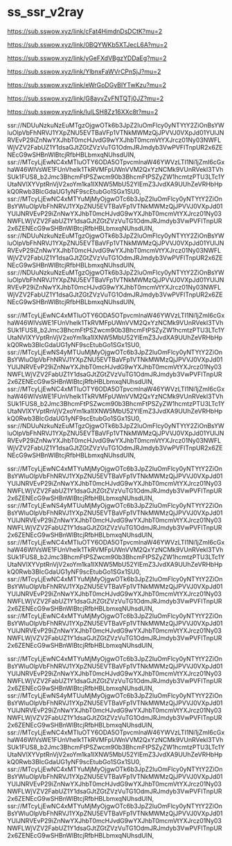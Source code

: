 # ss_ssr_v2ray
https://sub.sswow.xyz/link/cFat4HimdnDsDCtK?mu=2

https://sub.sswow.xyz/link/0BQYWKb5XTJecL6A?mu=2

https://sub.sswow.xyz/link/yGeFXdVBgzYDDaEg?mu=2

https://sub.sswow.xyz/link/YlbnxFaWVrCPnSjJ?mu=2

https://sub.sswow.xyz/link/eWrGoDGyBIYTwKzu?mu=2

https://sub.sswow.xyz/link/G8ayvZvFNTQTj0JZ?mu=2

https://sub.sswow.xyz/link/IulLSH8Zz16XXc8t?mu=2

ssr://NDUuNzkuNzEuMTgzOjgwOTk6b3JpZ2luOmFlcy0yNTYtY2ZiOnBsYWluOlpVbFhNRVJ1YXpZNU5EVTBaVFp1VTNkMWMzQjJPVVJ0VXpJd01YUlJNRVEvP29iZnNwYXJhbT0mcHJvdG9wYXJhbT0mcmVtYXJrcz01Ny03NWFLWjVZV2FabUZ1Y1dsaGJtZGtZVzVuTG1OdmJRJmdyb3VwPVFITnpUR2x6ZENEcG9wSHBnWlBtcjRfbHBLbmxqNUhsdUlN,
ssr://MTcyLjEwNC4xMTIuOTY6ODA5OTpvcmlnaW46YWVzLTI1Ni1jZmI6cGxhaW46WlVsWE1FUnVhelk1TkRVMFpUWnVVM2QxYzNCMk9VUnRVekl3TVhSUk1FUS8_b2Jmc3BhcmFtPSZwcm90b3BhcmFtPSZyZW1hcmtzPTU3LTc1YUtaNVlXYVptRnVjV2xoYm1ka1lXNW5MbU52YlEmZ3JvdXA9UUhZeVRHbHpkQ0Rwb3BIcGdaUG1yNF9scEtubGo1SGx1SU0,
ssr://MTcyLjEwNC4xMTYuMjMyOjgwOTc6b3JpZ2luOmFlcy0yNTYtY2ZiOnBsYWluOlpVbFhNRVJ1YXpZNU5EVTBaVFp1VTNkMWMzQjJPVVJ0VXpJd01YUlJNRVEvP29iZnNwYXJhbT0mcHJvdG9wYXJhbT0mcmVtYXJrcz01Ny03NWFLWjVZV2FabUZ1Y1dsaGJtZGtZVzVuTG1OdmJRJmdyb3VwPVFITnpUR2x6ZENEcG9wSHBnWlBtcjRfbHBLbmxqNUhsdUlN,
ssr://NDUuNzkuNzEuMTgzOjgwOTk6b3JpZ2luOmFlcy0yNTYtY2ZiOnBsYWluOlpVbFhNRVJ1YXpZNU5EVTBaVFp1VTNkMWMzQjJPVVJ0VXpJd01YUlJNRVEvP29iZnNwYXJhbT0mcHJvdG9wYXJhbT0mcmVtYXJrcz01Ny03NWFLWjVZV2FabUZ1Y1dsaGJtZGtZVzVuTG1OdmJRJmdyb3VwPVFITnpUR2x6ZENEcG9wSHBnWlBtcjRfbHBLbmxqNUhsdUlN,
ssr://NDUuNzkuNzEuMTgzOjgwOTk6b3JpZ2luOmFlcy0yNTYtY2ZiOnBsYWluOlpVbFhNRVJ1YXpZNU5EVTBaVFp1VTNkMWMzQjJPVVJ0VXpJd01YUlJNRVEvP29iZnNwYXJhbT0mcHJvdG9wYXJhbT0mcmVtYXJrcz01Ny03NWFLWjVZV2FabUZ1Y1dsaGJtZGtZVzVuTG1OdmJRJmdyb3VwPVFITnpUR2x6ZENEcG9wSHBnWlBtcjRfbHBLbmxqNUhsdUlN,

ssr://MTcyLjEwNC4xMTIuOTY6ODA5OTpvcmlnaW46YWVzLTI1Ni1jZmI6cGxhaW46WlVsWE1FUnVhelk1TkRVMFpUWnVVM2QxYzNCMk9VUnRVekl3TVhSUk1FUS8_b2Jmc3BhcmFtPSZwcm90b3BhcmFtPSZyZW1hcmtzPTU3LTc1YUtaNVlXYVptRnVjV2xoYm1ka1lXNW5MbU52YlEmZ3JvdXA9UUhZeVRHbHpkQ0Rwb3BIcGdaUG1yNF9scEtubGo1SGx1SU0,
ssr://MTcyLjEwNS4yMTUuMjMyOjgwOTc6b3JpZ2luOmFlcy0yNTYtY2ZiOnBsYWluOlpVbFhNRVJ1YXpZNU5EVTBaVFp1VTNkMWMzQjJPVVJ0VXpJd01YUlJNRVEvP29iZnNwYXJhbT0mcHJvdG9wYXJhbT0mcmVtYXJrcz01Ny03NWFLWjVZV2FabUZ1Y1dsaGJtZGtZVzVuTG1OdmJRJmdyb3VwPVFITnpUR2x6ZENEcG9wSHBnWlBtcjRfbHBLbmxqNUhsdUlN,
ssr://MTcyLjEwNC4xMTIuOTY6ODA5OTpvcmlnaW46YWVzLTI1Ni1jZmI6cGxhaW46WlVsWE1FUnVhelk1TkRVMFpUWnVVM2QxYzNCMk9VUnRVekl3TVhSUk1FUS8_b2Jmc3BhcmFtPSZwcm90b3BhcmFtPSZyZW1hcmtzPTU3LTc1YUtaNVlXYVptRnVjV2xoYm1ka1lXNW5MbU52YlEmZ3JvdXA9UUhZeVRHbHpkQ0Rwb3BIcGdaUG1yNF9scEtubGo1SGx1SU0,
ssr://NDUuNzkuNzEuMTgzOjgwOTk6b3JpZ2luOmFlcy0yNTYtY2ZiOnBsYWluOlpVbFhNRVJ1YXpZNU5EVTBaVFp1VTNkMWMzQjJPVVJ0VXpJd01YUlJNRVEvP29iZnNwYXJhbT0mcHJvdG9wYXJhbT0mcmVtYXJrcz01Ny03NWFLWjVZV2FabUZ1Y1dsaGJtZGtZVzVuTG1OdmJRJmdyb3VwPVFITnpUR2x6ZENEcG9wSHBnWlBtcjRfbHBLbmxqNUhsdUlN,

ssr://MTcyLjEwNC4xMTYuMjMyOjgwOTc6b3JpZ2luOmFlcy0yNTYtY2ZiOnBsYWluOlpVbFhNRVJ1YXpZNU5EVTBaVFp1VTNkMWMzQjJPVVJ0VXpJd01YUlJNRVEvP29iZnNwYXJhbT0mcHJvdG9wYXJhbT0mcmVtYXJrcz01Ny03NWFLWjVZV2FabUZ1Y1dsaGJtZGtZVzVuTG1OdmJRJmdyb3VwPVFITnpUR2x6ZENEcG9wSHBnWlBtcjRfbHBLbmxqNUhsdUlN,
ssr://MTcyLjEwNS4yMTUuMjMyOjgwOTc6b3JpZ2luOmFlcy0yNTYtY2ZiOnBsYWluOlpVbFhNRVJ1YXpZNU5EVTBaVFp1VTNkMWMzQjJPVVJ0VXpJd01YUlJNRVEvP29iZnNwYXJhbT0mcHJvdG9wYXJhbT0mcmVtYXJrcz01Ny03NWFLWjVZV2FabUZ1Y1dsaGJtZGtZVzVuTG1OdmJRJmdyb3VwPVFITnpUR2x6ZENEcG9wSHBnWlBtcjRfbHBLbmxqNUhsdUlN,
ssr://MTcyLjEwNC4xMTIuOTY6ODA5OTpvcmlnaW46YWVzLTI1Ni1jZmI6cGxhaW46WlVsWE1FUnVhelk1TkRVMFpUWnVVM2QxYzNCMk9VUnRVekl3TVhSUk1FUS8_b2Jmc3BhcmFtPSZwcm90b3BhcmFtPSZyZW1hcmtzPTU3LTc1YUtaNVlXYVptRnVjV2xoYm1ka1lXNW5MbU52YlEmZ3JvdXA9UUhZeVRHbHpkQ0Rwb3BIcGdaUG1yNF9scEtubGo1SGx1SU0,
ssr://MTcyLjEwNC4xMTYuMjMyOjgwOTk6b3JpZ2luOmFlcy0yNTYtY2ZiOnBsYWluOlpVbFhNRVJ1YXpZNU5EVTBaVFp1VTNkMWMzQjJPVVJ0VXpJd01YUlJNRVEvP29iZnNwYXJhbT0mcHJvdG9wYXJhbT0mcmVtYXJrcz01Ny03NWFLWjVZV2FabUZ1Y1dsaGJtZGtZVzVuTG1OdmJRJmdyb3VwPVFITnpUR2x6ZENEcG9wSHBnWlBtcjRfbHBLbmxqNUhsdUlN,
ssr://MTcyLjEwNC4xMTYuMjMyOjgwOTc6b3JpZ2luOmFlcy0yNTYtY2ZiOnBsYWluOlpVbFhNRVJ1YXpZNU5EVTBaVFp1VTNkMWMzQjJPVVJ0VXpJd01YUlJNRVEvP29iZnNwYXJhbT0mcHJvdG9wYXJhbT0mcmVtYXJrcz01Ny03NWFLWjVZV2FabUZ1Y1dsaGJtZGtZVzVuTG1OdmJRJmdyb3VwPVFITnpUR2x6ZENEcG9wSHBnWlBtcjRfbHBLbmxqNUhsdUlN,

ssr://MTcyLjEwNC4xMTYuMjMyOjgwOTc6b3JpZ2luOmFlcy0yNTYtY2ZiOnBsYWluOlpVbFhNRVJ1YXpZNU5EVTBaVFp1VTNkMWMzQjJPVVJ0VXpJd01YUlJNRVEvP29iZnNwYXJhbT0mcHJvdG9wYXJhbT0mcmVtYXJrcz01Ny03NWFLWjVZV2FabUZ1Y1dsaGJtZGtZVzVuTG1OdmJRJmdyb3VwPVFITnpUR2x6ZENEcG9wSHBnWlBtcjRfbHBLbmxqNUhsdUlN,
ssr://MTcyLjEwNS4yMTUuMjMyOjgwOTc6b3JpZ2luOmFlcy0yNTYtY2ZiOnBsYWluOlpVbFhNRVJ1YXpZNU5EVTBaVFp1VTNkMWMzQjJPVVJ0VXpJd01YUlJNRVEvP29iZnNwYXJhbT0mcHJvdG9wYXJhbT0mcmVtYXJrcz01Ny03NWFLWjVZV2FabUZ1Y1dsaGJtZGtZVzVuTG1OdmJRJmdyb3VwPVFITnpUR2x6ZENEcG9wSHBnWlBtcjRfbHBLbmxqNUhsdUlN,
ssr://MTcyLjEwNC4xMTIuOTY6ODA5OTpvcmlnaW46YWVzLTI1Ni1jZmI6cGxhaW46WlVsWE1FUnVhelk1TkRVMFpUWnVVM2QxYzNCMk9VUnRVekl3TVhSUk1FUS8_b2Jmc3BhcmFtPSZwcm90b3BhcmFtPSZyZW1hcmtzPTU3LTc1YUtaNVlXYVptRnVjV2xoYm1ka1lXNW5MbU52YlEmZ3JvdXA9UUhZeVRHbHpkQ0Rwb3BIcGdaUG1yNF9scEtubGo1SGx1SU0,
ssr://MTcyLjEwNC4xMTYuMjMyOjgwOTk6b3JpZ2luOmFlcy0yNTYtY2ZiOnBsYWluOlpVbFhNRVJ1YXpZNU5EVTBaVFp1VTNkMWMzQjJPVVJ0VXpJd01YUlJNRVEvP29iZnNwYXJhbT0mcHJvdG9wYXJhbT0mcmVtYXJrcz01Ny03NWFLWjVZV2FabUZ1Y1dsaGJtZGtZVzVuTG1OdmJRJmdyb3VwPVFITnpUR2x6ZENEcG9wSHBnWlBtcjRfbHBLbmxqNUhsdUlN,
ssr://MTcyLjEwNC4xMTYuMjMyOjgwOTc6b3JpZ2luOmFlcy0yNTYtY2ZiOnBsYWluOlpVbFhNRVJ1YXpZNU5EVTBaVFp1VTNkMWMzQjJPVVJ0VXpJd01YUlJNRVEvP29iZnNwYXJhbT0mcHJvdG9wYXJhbT0mcmVtYXJrcz01Ny03NWFLWjVZV2FabUZ1Y1dsaGJtZGtZVzVuTG1OdmJRJmdyb3VwPVFITnpUR2x6ZENEcG9wSHBnWlBtcjRfbHBLbmxqNUhsdUlN,
